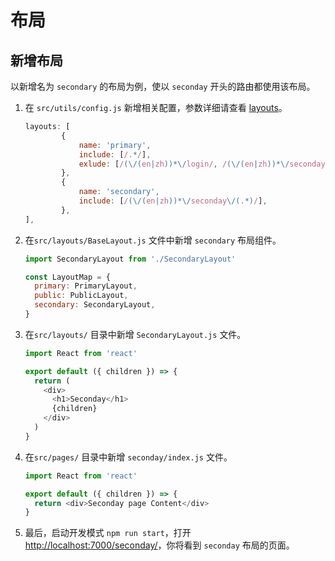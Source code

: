 # 布局

## 新增布局

以新增名为 `secondary` 的布局为例，使以 `seconday` 开头的路由都使用该布局。

1. 在 `src/utils/config.js` 新增相关配置，参数详细请查看 [layouts](/zh-cn/configuration?id=layouts)。

   ```javascript
   layouts: [
           {
               name: 'primary',
               include: [/.*/],
               exlude: [/(\/(en|zh))*\/login/, /(\/(en|zh))*\/seconday\/(.*)/],
           },
           {
               name: 'secondary',
               include: [/(\/(en|zh))*\/seconday\/(.*)/],
           },
   ],
   ```

2. 在`src/layouts/BaseLayout.js` 文件中新增 `secondary` 布局组件。

   ```javascript
   import SecondaryLayout from './SecondaryLayout'

   const LayoutMap = {
     primary: PrimaryLayout,
     public: PublicLayout,
     secondary: SecondaryLayout,
   }
   ```

3. 在`src/layouts/` 目录中新增 `SecondaryLayout.js` 文件。

   ```javascript
   import React from 'react'

   export default ({ children }) => {
     return (
       <div>
         <h1>Seconday</h1>
         {children}
       </div>
     )
   }
   ```

4. 在`src/pages/` 目录中新增 `seconday/index.js` 文件。

   ```javascript
   import React from 'react'

   export default ({ children }) => {
     return <div>Seconday page Content</div>
   }
   ```

5. 最后，启动开发模式 `npm run start`，打开 [http://localhost:7000/seconday/](http://localhost:7000/seconday/)，你将看到 `seconday` 布局的页面。
